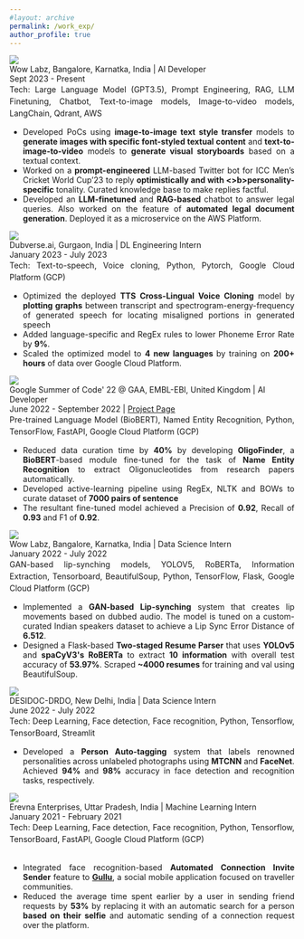 ```yaml
---
#layout: archive
permalink: /work_exp/
author_profile: true
---
```


<div class="research-block">
	<div class="left">
		<span class="research-img">
			<img src="/images/wowlabz_gif.gif">
		</span>
	</div>
	<div class="right">
		<div class="title" style="font-size: 14px;"><a href="https://wowlabz.com/" style="text-decoration: none; color: inherit;" target="_blank">Wow Labz, Bangalore, Karnatka, India </a>| AI Developer</div>
		<div class="sub-title" style="font-size: 14px;">Sept 2023 - Present</div>
		<span class="research-text" style="text-align: justify; display: inline-block; font-size: 14px; line-height: 1.5;">Tech: Large Language Model (GPT3.5), Prompt Engineering, RAG, LLM Finetuning, Chatbot, Text-to-image models, Image-to-video models, LangChain, Qdrant, AWS</span><br>			
		<span class="research-text"><ul>
		<li style="text-align: justify; font-size: 14px;"> Developed PoCs using <b>image-to-image text style transfer</b> models to <b>generate images with specific font-styled textual content</b> and <b>text-to-image-to-video</b> models to <b>generate visual storyboards</b> based on a textual context.</li> 
		<li style="text-align: justify; font-size: 14px;"> Worked on a <b>prompt-engineered</b> LLM-based Twitter bot for ICC Men’s Cricket World Cup’23 to reply <b>optimistically and with <>b>personality-specific</b> tonality. Curated knowledge base to make replies factful.</li> 
		<li style="text-align: justify; font-size: 14px;"> Developed an <b>LLM-finetuned</b> and <b>RAG-based</b> chatbot to answer legal queries. Also worked on the feature of <b>automated legal document generation</b>. Deployed it as a microservice on the AWS Platform.</li></ul></span>
	</div>
</div>

<div class="research-block">
	<div class="left">
		<span class="research-img">
			<img src="/images/dubverse_gif.gif">
		</span>
	</div>
	<div class="right">
		<div class="title" style="font-size: 14px;"><a href="https://dubverse.ai/" style="text-decoration: none; color: inherit;" target="_blank">Dubverse.ai, Gurgaon, India </a>| DL Engineering Intern</div>
		<div class="sub-title" style="font-size: 14px;">January 2023 - July 2023</div>
		<span class="research-text" style="text-align: justify; display: inline-block; font-size: 14px; line-height: 1.5;">Tech: Text-to-speech, Voice cloning, Python, Pytorch, Google Cloud Platform (GCP)</span><br>		
		<span class="research-text"><ul>
		<li style="text-align: justify; font-size: 14px;"> Optimized the deployed <b>TTS Cross-Lingual Voice Cloning</b> model by <b>plotting graphs</b> between transcript and spectrogram-energy-frequency of generated speech for locating misaligned portions in generated speech </li> 
		<li style="text-align: justify; font-size: 14px;"> Added language-specific and RegEx rules to lower Phoneme Error Rate by <b>9%</b>.</li> 
		<li style="text-align: justify; font-size: 14px;"> Scaled the optimized model to <b>4 new languages </b> by training on <b>200+ hours</b> of data over Google Cloud Platform.</li></ul></span>
	</div>
</div>

<div class="research-block">
	<div class="left">
		<span class="research-img">
			<img src="/images/gsoc.gif">
		</span>
	</div>
	<div class="right">
		<div class="title" style="font-size: 14px;"><a href="https://summerofcode.withgoogle.com/programs/2022/projects/5b96vIqa" style="text-decoration: none; color: inherit;" target="_blank">Google Summer of Code' 22 @ GAA, EMBL-EBI, United Kingdom</a> | AI Developer </div>
		<div class="sub-title" style="font-size: 14px;">June 2022 - September 2022 | <a target="_blank" class="tab_paper"  href="https://summerofcode.withgoogle.com/programs/2022/projects/5b96vIqa">Project Page</a></div>
		<span class="research-text" style="text-align: justify; display: inline-block; font-size: 14px; line-height: 1.5;">Pre-trained Language Model (BioBERT), Named Entity Recognition, Python, TensorFlow, FastAPI, Google Cloud Platform (GCP)</span><br>		
		<span class="research-text"><ul>
		<li style="text-align: justify; font-size: 14px;"> Reduced data curation time by <b>40%</b> by developing <b>OligoFinder</b>, a <b>BioBERT</b>-based module fine-tuned for the task of <b>Name Entity Recognition</b> to extract Oligonucleotides from research papers automatically. </li> 
		<li style="text-align: justify; font-size: 14px;"> Developed active-learning pipeline using RegEx, NLTK and BOWs to curate dataset of <b>7000 pairs of sentence</b></li>
		<li style="text-align: justify; font-size: 14px;">The resultant fine-tuned model achieved a Precision of <b>0.92</b>, Recall of <b>0.93</b> and F1 of <b>0.92</b>.</li></ul></span>
	</div>
</div>

<div class="research-block">
	<div class="left">
		<span class="research-img">
			<img src="/images/wowlabz_gif.gif">
		</span>
	</div>
	<div class="right">
		<div class="title" style="font-size: 14px;"><a href="https://wowlabz.com/" style="text-decoration: none; color: inherit;" target="_blank">Wow Labz, Bangalore, Karnatka, India </a>| Data Science Intern  </div>
		<div class="sub-title" style="font-size: 14px;">January 2022 - July 2022</div>
		<span class="research-text" style="text-align: justify; display: inline-block; font-size: 14px; line-height: 1.5;">GAN-based lip-synching models, YOLOV5, RoBERTa, Information Extraction, Tensorboard, BeautifulSoup, Python, TensorFlow, Flask, Google Cloud Platform (GCP)</span><br>			
		<span class="research-text"><ul>	
		<li style="text-align: justify; font-size: 14px;"> Implemented a <b>GAN-based Lip-synching</b> system that creates lip movements based on dubbed audio. The model is tuned on a custom-curated Indian speakers dataset to achieve a Lip Sync Error Distance of <b>6.512</b>.</li> 
		<li style="text-align: justify; font-size: 14px;"> Designed a Flask-based <b>Two-staged Resume Parser</b> that uses <b>YOLOv5</b> and <b>spaCyV3's RoBERTa</b> to extract <b>10 information</b> with overall test accuracy of <b>53.97%</b>. Scraped <b>~4000 resumes</b> for training and val using BeautifulSoup.</li></ul></span>
	</div>
</div>

<div class="research-block">
	<div class="left">
		<span class="research-img">
			<img src="/images/drdo_gif.gif">
		</span>
	</div>
	<div class="right">
		<div class="title" style="font-size: 14px;"><a href="https://www.drdo.gov.in/labs-and-establishments/defence-scientific-information-documentation-centre-desidoc" style="text-decoration: none; color: inherit;" target="_blank">DESIDOC-DRDO, New Delhi, India</a> | Data Science Intern </div>
		<div class="sub-title" style="font-size: 14px;">June 2022 - July 2022</div>
		<span class="research-text" style="text-align: justify; display: inline-block; font-size: 14px; line-height: 1.5;">Tech: Deep Learning, Face detection, Face recognition, Python, Tensorflow, TensorBoard, Streamlit</span><br>			
		<span class="research-text"><ul>
		<li style="text-align: justify; font-size: 14px;"> Developed a <b>Person Auto-tagging</b> system that labels renowned personalities across unlabeled photographs using <b>MTCNN</b> and <b>FaceNet</b>. Achieved <b>94%</b> and <b>98%</b> accuracy in face detection and recognition tasks, respectively. </li></ul></span>
	</div>
</div>

<div class="research-block">
	<div class="left">
		<span class="research-img">
			<img src="/images/erevna_gif.gif">
		</span>
	</div>
	<div class="right">
		<div class="title" style="font-size: 14px;"> <a href="https://erevna.in/" style="text-decoration: none; color: inherit;" target="_blank"> Erevna Enterprises, Uttar Pradesh, India </a>| Machine Learning Intern </div>
		<div class="sub-title" style="font-size: 14px;">January 2021 - February 2021</div>
		<span class="research-text" style="text-align: justify; display: inline-block; font-size: 14px; line-height: 1.5;">Tech: Deep Learning, Face detection, Face recognition, Python, Tensorflow, TensorBoard, FastAPI, Google Cloud Platform (GCP)</span><br><br>				
		<span class="research-text"><ul>
		<li style="text-align: justify; font-size: 14px;"> Integrated face recognition-based <b>Automated Connection Invite Sender</b> feature to <a href="https://gullu.vercel.app/" style="color: inherit;" target="_blank"> <b>Gullu</b></a>, a social mobile application focused on traveller communities.</li>
		<li style="text-align: justify; font-size: 14px;">Reduced the average time spent earlier by a user in sending friend requests by <b>53%</b> by replacing it with an automatic search for a person <b>based on their selfie</b> and automatic sending of a connection request over the platform.</li></ul></span>
	</div>
</div>